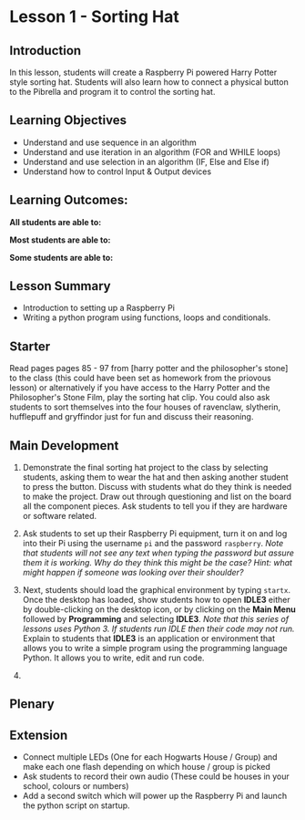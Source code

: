 # Lesson 1 - Sorting Hat

## Introduction
In this lesson, students will create a Raspberry Pi powered Harry Potter style sorting hat. Students will also learn how to connect a physical button to the Pibrella and program it to control the sorting hat.

## Learning Objectives

- Understand and use sequence in an algorithm
- Understand and use iteration in an algorithm (FOR and WHILE loops)
- Understand and use selection in an algorithm (IF, Else and Else if)
- Understand how to control Input & Output devices 

## Learning Outcomes:
**All students are able to:**

**Most students are able to:**

**Some students are able to:**

## Lesson Summary
- Introduction to setting up a Raspberry Pi
- Writing a python program using functions, loops and conditionals.

## Starter
Read pages pages 85 - 97 from [harry potter and the philosopher's stone] to the class (this could have been set as homework from the priovous lesson) or alternatively if you have access to the Harry Potter and the Philosopher's Stone Film, play the sorting hat clip. You could also ask students to sort themselves into the four houses of ravenclaw, slytherin, hufflepuff and gryffindor just for fun and discuss their reasoning. 

## Main Development
1. Demonstrate the final sorting hat project to the class by selecting students, asking them to wear the hat and then asking another student to press the button. Discuss with students what do they think is needed to make the project. Draw out through questioning and list on the board all the component pieces. Ask students to tell you if they are hardware or software related.

1. Ask students to set up their Raspberry Pi equipment, turn it on and log into their Pi using the username `pi` and the password `raspberry`.
  *Note that students will not see any text when typing the password but assure them it is working. Why do they think this might   be the case? Hint: what might happen if someone was looking over their shoulder?*

1. Next, students should load the graphical environment by typing `startx`. Once the desktop has loaded, show students how to open **IDLE3** either by double-clicking on the desktop icon, or by clicking on the **Main Menu** followed by **Programming** and selecting **IDLE3**.
  *Note that this series of lessons uses Python 3. If students run IDLE then their code may not run.*
  Explain to students that **IDLE3** is an application or environment that allows you to write a simple program using the programming language Python. It allows you to write, edit and run code.

1. 

## Plenary

## Extension

- Connect multiple LEDs (One for each Hogwarts House / Group) and make each one flash depending on which house / group is picked
- Ask students to record their own audio (These could be houses in your school, colours or numbers)
- Add a second switch which will power up the Raspberry Pi and launch the python script on startup.
